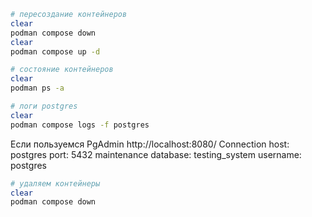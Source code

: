 
```bash 
# пересоздание контейнеров
clear
podman compose down
clear
podman compose up -d
```

```bash 
# состояние контейнеров
clear
podman ps -a
```

```bash 
# логи postgres
clear
podman compose logs -f postgres
```
Если пользуемся PgAdmin
http://localhost:8080/
Connection
    host: postgres
    port: 5432
    maintenance database: testing_system
    username: postgres


```bash 
# удаляем контейнеры
clear
podman compose down
```

